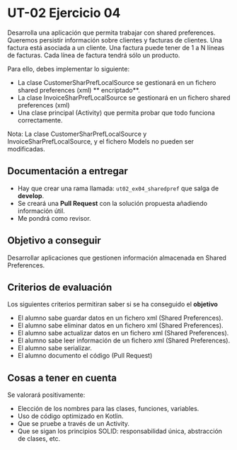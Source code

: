 # UT-02 Ejercicio 04

Desarrolla una aplicación que permita trabajar con shared preferences. Queremos persistir
información sobre clientes y facturas de clientes. Una factura está asociada a un cliente. Una
factura puede tener de 1 a N líneas de facturas. Cada línea de factura tendrá sólo un producto.

Para ello, debes implementar lo siguiente:

- La clase CustomerSharPrefLocalSource se gestionará en un fichero shared preferences (xml) **
  encriptado**.
- La clase InvoiceSharPrefLocalSource se gestionará en un fichero shared preferences (xml)
- Una clase principal (Activity) que permita probar que todo funciona correctamente.

Nota: La clase CustomerSharPrefLocalSource y InvoiceSharPrefLocalSource, y el fichero Models no pueden ser
modificadas.

## Documentación a entregar

- Hay que crear una rama llamada: ``ut02_ex04_sharedpref`` que salga de **develop**.
- Se creará una **Pull Request** con la solución propuesta añadiendo información útil.
- Me pondrá como revisor.

## Objetivo a conseguir

Desarrollar aplicaciones que gestionen información almacenada en Shared Preferences.

## Criterios de evaluación

Los siguientes criterios permitiran saber si se ha conseguido el **objetivo**

- El alumno sabe guardar datos en un fichero xml (Shared Preferences).
- El alumno sabe eliminar datos en un fichero xml (Shared Preferences).
- El alumno sabe actualizar datos en un fichero xml (Shared Preferences).
- El alumno sabe leer información de un fichero xml (Shared Preferences).
- El alumno sabe serializar.
- El alumno documento el código (Pull Request)

## Cosas a tener en cuenta

Se valorará positivamente:

- Elección de los nombres para las clases, funciones, variables.
- Uso de código optimizado en Kotlin.
- Que se pruebe a través de un Activity.
- Que se sigan los principios SOLID: responsabilidad única, abstracción de clases, etc.